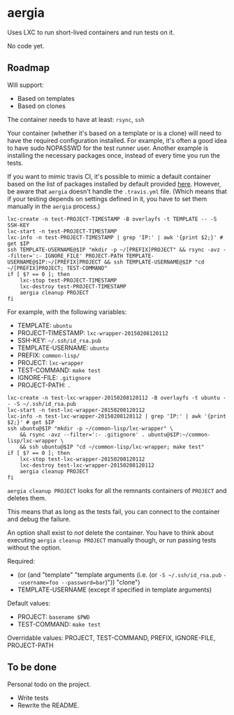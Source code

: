 # aergia

Uses LXC to run short-lived containers and run tests on it.

No code yet.

## Roadmap

Will support:

- Based on templates
- Based on clones

The container needs to have at least: `rsync`, `ssh`

Your container (whether it's based on a template or is a clone) will
need to have the required configuration installed. For example, it's
often a good idea to have sudo NOPASSWD for the test runner
user. Another example is installing the necessary packages once,
instead of every time you run the tests.

If you want to mimic travis CI, it's possible to mimic a default
container based on the list of packages installed by default provided
[here](http://docs.travis-ci.com/user/ci-environment/). However, be
aware that `aergia` doesn't handle the `.travis.yml` file. (Which
means that if your testing depends on settings defined in it, you have
to set them manually in the `aergia` process.)

```
lxc-create -n test-PROJECT-TIMESTAMP -B overlayfs -t TEMPLATE -- -S SSH-KEY
lxc-start -n test-PROJECT-TIMESTAMP
lxc-info -n test-PROJECT-TIMESTAMP | grep 'IP:' | awk '{print $2;}' # get $IP
ssh TEMPLATE-USERNAME@$IP "mkdir -p ~/[PREFIX]PROJECT" && rsync -avz --filter=':- IGNORE_FILE' PROJECT-PATH TEMPLATE-USERNAME@$IP:~/[PREFIX]PROJECT && ssh TEMPLATE-USERNAME@$IP "cd ~/[PREFIX]PROJECT; TEST-COMMAND"
if [ $? == 0 ]; then
	lxc-stop test-PROJECT-TIMESTAMP
	lxc-destroy test-PROJECT-TIMESTAMP
	aergia cleanup PROJECT
fi
```

For example, with the following variables:

- TEMPLATE: `ubuntu`
- PROJECT-TIMESTAMP: `lxc-wrapper-20150208120112`
- SSH-KEY: `~/.ssh/id_rsa.pub`
- TEMPLATE-USERNAME: `ubuntu`
- PREFIX: `common-lisp/`
- PROJECT: `lxc-wrapper`
- TEST-COMMAND: `make test`
- IGNORE-FILE: `.gitignore`
- PROJECT-PATH: `.`

```
lxc-create -n test-lxc-wrapper-20150208120112 -B overlayfs -t ubuntu -- -S ~/.ssh/id_rsa.pub
lxc-start -n test-lxc-wrapper-20150208120112
lxc-info -n test-lxc-wrapper-20150208120112 | grep 'IP:' | awk '{print $2;}' # get $IP
ssh ubuntu@$IP "mkdir -p ~/common-lisp/lxc-wrapper" \
	&& rsync -avz --filter=':- .gitignore' . ubuntu@$IP:~/common-lisp/lxc-wrapper \
	&& ssh ubuntu@$IP "cd ~/common-lisp/lxc-wrapper; make test"
if [ $? == 0 ]; then
	lxc-stop test-lxc-wrapper-20150208120112
	lxc-destroy test-lxc-wrapper-20150208120112
	aergia cleanup PROJECT
fi
```

`aergia cleanup PROJECT` looks for all the remnants containers of
`PROJECT` and deletes them.

This means that as long as the tests fail, you can connect to the
container and debug the failure.

An option shall exist to *not* delete the container. You have to think
about executing `aergia cleanup PROJECT` manually though, or run
passing tests without the option.

Required:

- (or (and "template" "template arguments (i.e. (or `-S ~/.ssh/id_rsa.pub`
                                                    `--username=foo --password=bar`)"))
      "clone")
- TEMPLATE-USERNAME (except if specified in template arguments)

Default values:

- PROJECT: `basename $PWD`
- TEST-COMMAND: `make test`

Overridable values: PROJECT, TEST-COMMAND, PREFIX, IGNORE-FILE, PROJECT-PATH

## To be done

Personal todo on the project.

- Write tests
- Rewrite the README.
